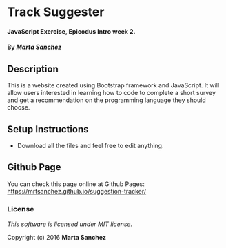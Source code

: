 # Track Suggester

#### JavaScript Exercise, Epicodus Intro week 2.

#### By _**Marta Sanchez**_

## Description

This is a website created using Bootstrap framework and JavaScript. It will allow users interested in learning how to code to complete a short survey and get a recommendation on the programming language they should choose.

## Setup Instructions

* Download all the files and feel free to edit anything.

## Github Page

You can check this page online at Github Pages: https://mrtsanchez.github.io/suggestion-tracker/

### License

*This software is licensed under MIT license.*

Copyright (c) 2016 **Marta Sanchez**
